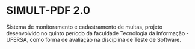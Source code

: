 # SIMULT-PDF 2.0

Sistema de monitoramento e cadastramento de multas, projeto desenvolvido no quinto período da faculdade Tecnologia da Informação - UFERSA, como forma de avaliação na disciplina de Teste de Software.
